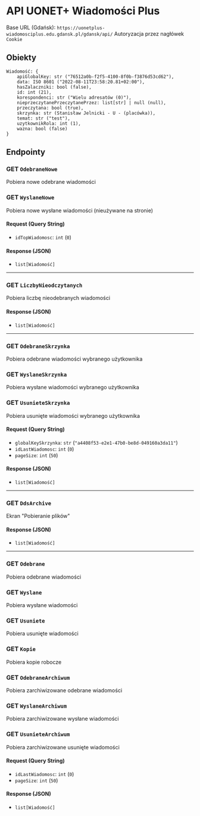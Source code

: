 # API UONET+ Wiadomości Plus

Base URL (Gdańsk): `https://uonetplus-wiadomosciplus.edu.gdansk.pl/gdansk/api/`
Autoryzacja przez nagłówek `Cookie`

## Obiekty

```
Wiadomość: {
    apiGlobalKey: str ("76512a0b-f2f5-4100-8f0b-f3876d53cd62"),
    data: ISO 8601 ("2022-08-11T23:58:20.81+02:00"),
    hasZalaczniki: bool (false),
    id: int (21),
    korespondenci: str ("Wielu adresatów (0)"),
    nieprzeczytanePrzeczytanePrzez: list[str] | null (null),
    przeczytana: bool (true),
    skrzynka: str (Stanisław Jelnicki - U - (placówka)),
    temat: str ("test"),
    uzytkownikRola: int (1),
    wazna: bool (false)
}
```

## Endpointy

### GET `OdebraneNowe`

Pobiera nowe odebrane wiadomości

### GET `WyslaneNowe`

Pobiera nowe wysłane wiadomości (nieużywane na stronie)

#### Request (Query String)

- `idTopWiadomosc`: `int` (`0`)

#### Response (JSON)

- `list[Wiadomość]`

---

### GET `LiczbyNieodczytanych`

Pobiera liczbę nieodebranych wiadomości

#### Response (JSON)

- `list[Wiadomość]`

---

### GET `OdebraneSkrzynka`

Pobiera odebrane wiadomości wybranego użytkownika

### GET `WyslaneSkrzynka`

Pobiera wysłane wiadomości wybranego użytkownika

### GET `UsunieteSkrzynka`

Pobiera usunięte wiadomości wybranego użytkownika

#### Request (Query String)

- `globalKeySkrzynka`: `str` (`"a4408f53-e2e1-47b0-be8d-049160a3da11"`)
- `idLastWiadomosc`: `int` (`0`)
- `pageSize`: `int` (`50`)

#### Response (JSON)

- `list[Wiadomość]`

---

### GET `DdsArchive`

Ekran "Pobieranie plików"

#### Response (JSON)

- `list[Wiadomość]`

---

### GET `Odebrane`

Pobiera odebrane wiadomości

### GET `Wyslane`

Pobiera wysłane wiadomości

### GET `Usuniete`

Pobiera usunięte wiadomości

### GET `Kopie`

Pobiera kopie robocze

### GET `OdebraneArchiwum`

Pobiera zarchiwizowane odebrane wiadomości

### GET `WyslaneArchiwum`

Pobiera zarchiwizowane wysłane wiadomości

### GET `UsunieteArchiwum`

Pobiera zarchiwizowane usunięte wiadomości

#### Request (Query String)

- `idLastWiadomosc`: `int` (`0`)
- `pageSize`: `int` (`50`)

#### Response (JSON)

- `list[Wiadomość]`
